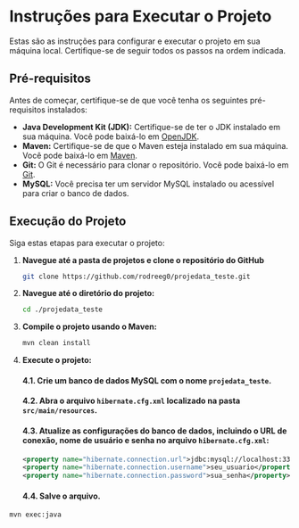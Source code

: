 # Instruções para Executar o Projeto

Estas são as instruções para configurar e executar o projeto em sua máquina local. Certifique-se de seguir todos os passos na ordem indicada.

## Pré-requisitos

Antes de começar, certifique-se de que você tenha os seguintes pré-requisitos instalados:

- **Java Development Kit (JDK):** Certifique-se de ter o JDK instalado em sua máquina. Você pode baixá-lo em [OpenJDK](https://adoptopenjdk.net/).
- **Maven:** Certifique-se de que o Maven esteja instalado em sua máquina. Você pode baixá-lo em [Maven](https://maven.apache.org/download.cgi).
- **Git:** O Git é necessário para clonar o repositório. Você pode baixá-lo em [Git](https://git-scm.com/downloads).
- **MySQL:** Você precisa ter um servidor MySQL instalado ou acessível para criar o banco de dados.



## Execução do Projeto

Siga estas etapas para executar o projeto:

1. **Navegue até a pasta de projetos e clone o repositório do GitHub**

   ```bash
   git clone https://github.com/rodreeg0/projedata_teste.git


2. **Navegue até o diretório do projeto:**

   ```bash
   cd ./projedata_teste


3. **Compile o projeto usando o Maven:**

   ```bash
   mvn clean install

4. **Execute o projeto:**

   #### 4.1. Crie um banco de dados MySQL com o nome `projedata_teste`.

   #### 4.2. Abra o arquivo `hibernate.cfg.xml` localizado na pasta `src/main/resources`.

   #### 4.3. Atualize as configurações do banco de dados, incluindo o URL de conexão, nome de usuário e senha no arquivo `hibernate.cfg.xml`:

      ```xml
      <property name="hibernate.connection.url">jdbc:mysql://localhost:3306/projedata_teste</property>
      <property name="hibernate.connection.username">seu_usuario</property>
      <property name="hibernate.connection.password">sua_senha</property>
      ```
   #### 4.4. Salve o arquivo.

```bash
mvn exec:java
```

